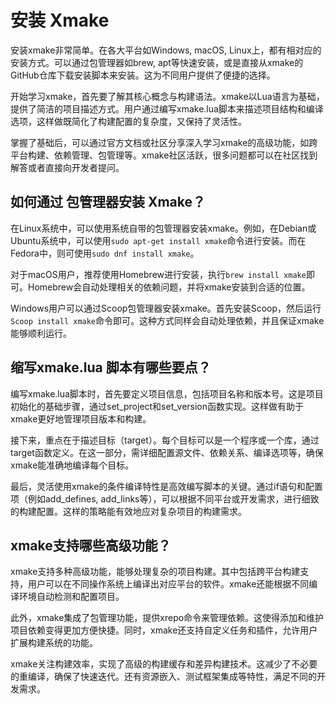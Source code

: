 # 安装 Xmake

安装xmake非常简单。在各大平台如Windows, macOS, Linux上，都有相对应的安装方式。可以通过包管理器如brew, apt等快速安装，或是直接从xmake的GitHub仓库下载安装脚本来安装。这为不同用户提供了便捷的选择。

开始学习xmake，首先要了解其核心概念与构建语法。xmake以Lua语言为基础，提供了简洁的项目描述方式。用户通过编写xmake.lua脚本来描述项目结构和编译选项，这样做既简化了构建配置的复杂度，又保持了灵活性。

掌握了基础后，可以通过官方文档或社区分享深入学习xmake的高级功能，如跨平台构建、依赖管理、包管理等。xmake社区活跃，很多问题都可以在社区找到解答或者直接向开发者提问。

## 如何通过 包管理器安装 Xmake？

在Linux系统中，可以使用系统自带的包管理器安装xmake。例如，在Debian或Ubuntu系统中，可以使用`sudo apt-get install xmake`命令进行安装。而在Fedora中，则可使用`sudo dnf install xmake`。

对于macOS用户，推荐使用Homebrew进行安装，执行`brew install xmake`即可。Homebrew会自动处理相关的依赖问题，并将xmake安装到合适的位置。

Windows用户可以通过Scoop包管理器安装xmake。首先安装Scoop，然后运行`Scoop install xmake`命令即可。这种方式同样会自动处理依赖，并且保证xmake能够顺利运行。


## 缩写xmake.lua 脚本有哪些要点？
编写xmake.lua脚本时，首先要定义项目信息，包括项目名称和版本号。这是项目初始化的基础步骤，通过set_project和set_version函数实现。这样做有助于xmake更好地管理项目版本和构建。

接下来，重点在于描述目标（target）。每个目标可以是一个程序或一个库，通过target函数定义。在这一部分，需详细配置源文件、依赖关系、编译选项等，确保xmake能准确地编译每个目标。

最后，灵活使用xmake的条件编译特性是高效编写脚本的关键。通过if语句和配置项（例如add_defines, add_links等），可以根据不同平台或开发需求，进行细致的构建配置。这样的策略能有效地应对复杂项目的构建需求。

## xmake支持哪些高级功能？
xmake支持多种高级功能，能够处理复杂的项目构建。其中包括跨平台构建支持，用户可以在不同操作系统上编译出对应平台的软件。xmake还能根据不同编译环境自动检测和配置项目。

此外，xmake集成了包管理功能，提供xrepo命令来管理依赖。这使得添加和维护项目依赖变得更加方便快捷。同时，xmake还支持自定义任务和插件，允许用户扩展构建系统的功能。

xmake关注构建效率，实现了高级的构建缓存和差异构建技术。这减少了不必要的重编译，确保了快速迭代。还有资源嵌入、测试框架集成等特性，满足不同的开发需求。
